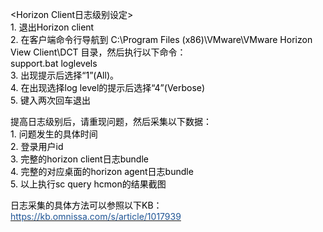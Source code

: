 <font style="color:rgb(0, 0, 0);"><Horizon Client日志级别设定></font>  
<font style="color:rgb(0, 0, 0);">1. 退出Horizon client</font>  
<font style="color:rgb(0, 0, 0);">2. 在客户端命令行导航到 C:\Program Files (x86)\VMware\VMware Horizon View Client\DCT 目录，然后执行以下命令：</font>  
<font style="color:rgb(0, 0, 0);">support.bat loglevels</font>  
<font style="color:rgb(0, 0, 0);">3. 出现提示后选择“1”(All)。</font>  
<font style="color:rgb(0, 0, 0);">4. 在出现选择log level的提示后选择“4”(Verbose)</font>  
<font style="color:rgb(0, 0, 0);">5. 键入两次回车退出</font>

<font style="color:rgb(0, 0, 0);"></font>

<font style="color:rgb(0, 0, 0);"></font>

<font style="color:rgb(0, 0, 0);">提高日志级别后，请重现问题，然后采集以下数据：  
</font><font style="color:rgb(0, 0, 0);">1. 问题发生的具体时间  
</font><font style="color:rgb(0, 0, 0);">2. 登录用户id  
</font><font style="color:rgb(0, 0, 0);">3. 完整的horizon client日志bundle  
</font><font style="color:rgb(0, 0, 0);">4. 完整的对应桌面的horizon agent日志bundle  
</font><font style="color:rgb(0, 0, 0);">5. 以上执行sc query hcmon的结果截图  
  
</font><font style="color:rgb(0, 0, 0);">日志采集的具体方法可以参照以下KB：  
</font>[<font style="color:rgb(30, 84, 148);">https://kb.omnissa.com/s/article/1017939</font>](https://kb.omnissa.com/s/article/1017939)

